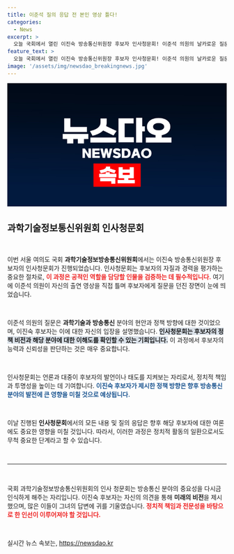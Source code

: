 ```yaml
---
title: 이준석 질의 응답 전 본인 영상 틀다!
categories:
  - News
excerpt: >
  오늘 국회에서 열린 이진숙 방송통신위원장 후보자 인사청문회! 이준석 의원의 날카로운 질문에 뜨거운 장이 펼쳐졌다. 현장 영상을 통해 궁금증을 해소해보세요!
feature_text: >
  오늘 국회에서 열린 이진숙 방송통신위원장 후보자 인사청문회! 이준석 의원의 날카로운 질문에 뜨거운 장이 펼쳐졌다. 현장 영상을 통해 궁금증을 해소해보세요!
image: '/assets/img/newsdao_breakingnews.jpg'
---
```


<p><img src="/assets/img/newsdao_breakingnews.jpg" alt="ontimetimes 속보" /></p>

<h2 data-ke-size="size26">과학기술정보통신위원회 인사청문회</h2>

<p data-ke-size="size16">&nbsp;</p>

<p>이번 서울 여의도 국회 <b>과학기술정보방송통신위원회</b>에서는 이진숙 방송통신위원장 후보자의 인사청문회가 진행되었습니다. 인사청문회는 후보자의 자질과 경력을 평가하는 중요한 절차로, <b><span style="color: #ee2323;">이 과정은 공적인 역할을 담당할 인물을 검증하는 데 필수적입니다.</span></b> 여기에 이준석 의원이 자신의 출연 영상을 직접 틀며 후보자에게 질문을 던진 장면이 눈에 띄었습니다.</p>

<p data-ke-size="size16">&nbsp;</p>

<p>이준석 의원의 질문은 <b>과학기술과 방송통신</b> 분야의 현안과 정책 방향에 대한 것이었으며, 이진숙 후보자는 이에 대한 자신의 입장을 설명했습니다. <b><span style="background-color: #21538527;">인사청문회는 후보자의 정책 비전과 해당 분야에 대한 이해도를 확인할 수 있는 기회입니다.</span></b> 이 과정에서 후보자의 능력과 신뢰성을 판단하는 것은 매우 중요합니다.</p>

<p data-ke-size="size16">&nbsp;</p>

<p>인사청문회는 언론과 대중이 후보자의 발언이나 태도를 지켜보는 자리로서, 정치적 책임과 투명성을 높이는 데 기여합니다. <b><span style="color: #1a5490;">이진숙 후보자가 제시한 정책 방향은 향후 방송통신 분야의 발전에 큰 영향을 미칠 것으로 예상됩니다.</span></b> </p>

<p data-ke-size="size16">&nbsp;</p>

<p>이날 진행된 <b>인사청문회</b>에서의 모든 내용 및 질의 응답은 향후 해당 후보자에 대한 여론에도 중요한 영향을 미칠 것입니다. 따라서, 이러한 과정은 정치적 활동의 일환으로서도 무척 중요한 단계라고 할 수 있습니다.</p>

<p data-ke-size="size16">&nbsp;</p>

<hr>

<p data-ke-size="size16">&nbsp;</p>

<p>국회 과학기술정보방송통신위원회의 인사 청문회는 방송통신 분야의 중요성을 다시금 인식하게 해주는 자리입니다. 이진숙 후보자는 자신의 의견을 통해 <b>미래의 비전</b>을 제시했으며, 많은 이들이 그녀의 답변에 귀를 기울였습니다. <b><span style="color: #ee2323;">정치적 책임과 전문성을 바탕으로 한 인선이 이루어져야 할 것입니다.</span></b></p>

<p data-ke-size="size16">&nbsp;</p>
실시간 뉴스 속보는, <a href="https://newsdao.kr" rel="dofollow">https://newsdao.kr</a>


